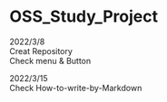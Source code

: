 # OSS_Study_Project

2022/3/8   
Creat Repository   
Check menu & Button   

2022/3/15   
Check How-to-write-by-Markdown   
